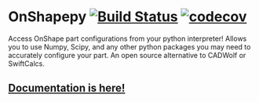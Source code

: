 # OnShapepy [![Build Status](https://travis-ci.org/AguaClara/onshapepy.svg?branch=master)](https://travis-ci.org/AguaClara/onshapepy) [![codecov](https://codecov.io/gh/AguaClara/onshapepy/branch/master/graph/badge.svg)](https://codecov.io/gh/AguaClara/onshapepy)

Access OnShape part configurations from your python interpreter! Allows you to use Numpy, Scipy, and any other python packages you may need to accurately configure your part. An open source alternative to CADWolf or SwiftCalcs.

## [Documentation is here!](https://aguaclara.github.io/onshapepy/)
